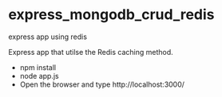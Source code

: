 # express_mongodb_crud_redis
express app using redis

Express app that utilse the Redis caching method.

* npm install 
* node app.js 
* Open the browser and type http://localhost:3000/

